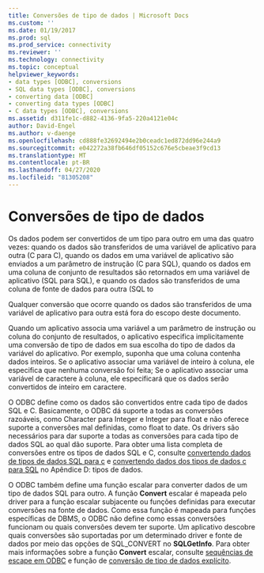 ```yaml
---
title: Conversões de tipo de dados | Microsoft Docs
ms.custom: ''
ms.date: 01/19/2017
ms.prod: sql
ms.prod_service: connectivity
ms.reviewer: ''
ms.technology: connectivity
ms.topic: conceptual
helpviewer_keywords:
- data types [ODBC], conversions
- SQL data types [ODBC], conversions
- converting data [ODBC]
- converting data types [ODBC]
- C data types [ODBC], conversions
ms.assetid: d311fe1c-d882-4136-9fa5-220a4121e04c
author: David-Engel
ms.author: v-daenge
ms.openlocfilehash: cd888fe32692494e2b0ceadc1ed872dd96e244a9
ms.sourcegitcommit: e042272a38fb646df05152c676e5cbeae3f9cd13
ms.translationtype: MT
ms.contentlocale: pt-BR
ms.lasthandoff: 04/27/2020
ms.locfileid: "81305208"
---
```

# <a name="data-type-conversions"></a>Conversões de tipo de dados
Os dados podem ser convertidos de um tipo para outro em uma das quatro vezes: quando os dados são transferidos de uma variável de aplicativo para outra (C para C), quando os dados em uma variável de aplicativo são enviados a um parâmetro de instrução (C para SQL), quando os dados em uma coluna de conjunto de resultados são retornados em uma variável de aplicativo (SQL para SQL), e quando os dados são transferidos de uma coluna de fonte de dados para outra (SQL to  
  
 Qualquer conversão que ocorre quando os dados são transferidos de uma variável de aplicativo para outra está fora do escopo deste documento.  
  
 Quando um aplicativo associa uma variável a um parâmetro de instrução ou coluna do conjunto de resultados, o aplicativo especifica implicitamente uma conversão de tipo de dados em sua escolha do tipo de dados da variável do aplicativo. Por exemplo, suponha que uma coluna contenha dados inteiros. Se o aplicativo associar uma variável de inteiro à coluna, ele especifica que nenhuma conversão foi feita; Se o aplicativo associar uma variável de caractere à coluna, ele especificará que os dados serão convertidos de inteiro em caractere.  
  
 O ODBC define como os dados são convertidos entre cada tipo de dados SQL e C. Basicamente, o ODBC dá suporte a todas as conversões razoáveis, como Character para Integer e Integer para float e não oferece suporte a conversões mal definidas, como float to date. Os drivers são necessários para dar suporte a todas as conversões para cada tipo de dados SQL ao qual dão suporte. Para obter uma lista completa de conversões entre os tipos de dados SQL e C, consulte [convertendo dados de tipos de dados SQL para c](../../../odbc/reference/appendixes/converting-data-from-sql-to-c-data-types.md) e [convertendo dados dos tipos de dados c para SQL](../../../odbc/reference/appendixes/converting-data-from-c-to-sql-data-types.md) no Apêndice D: tipos de dados.  
  
 O ODBC também define uma função escalar para converter dados de um tipo de dados SQL para outro. A função **Convert** escalar é mapeada pelo driver para a função escalar subjacente ou funções definidas para executar conversões na fonte de dados. Como essa função é mapeada para funções específicas de DBMS, o ODBC não define como essas conversões funcionam ou quais conversões devem ter suporte. Um aplicativo descobre quais conversões são suportadas por um determinado driver e fonte de dados por meio das opções de SQL_CONVERT no **SQLGetInfo**. Para obter mais informações sobre a função **Convert** escalar, consulte [sequências de escape em ODBC](../../../odbc/reference/develop-app/escape-sequences-in-odbc.md) e função de [conversão de tipo de dados explícito](../../../odbc/reference/appendixes/explicit-data-type-conversion-function.md).
